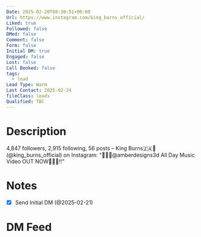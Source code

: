 ```yaml
---
Date: 2025-02-20T08:30:51+00:00
Url: https://www.instagram.com/king_burns_official/
Liked: true
Followed: false
DMed: false
Comment: false
Form: false
Initial DM: true
Engaged: false
Lost: false
Call Booked: false
tags:
  - lead
Lead Type: Warm
Last Contact: 2025-02-24
fileClass: leads
Qualified: TBC
---
```

# Description
4,847 followers, 2,915 following, 56 posts – King Burns🇿🇦🏴󠁧󠁢󠁳󠁣󠁴󠁿 (@king_burns_official) on Instagram: "👊🏾🧡@amberdesigns3d 
All Day Music Video OUT NOW✌🏾🔥‼️"
# Notes
- [x] Send Initial DM (@2025-02-21)
# DM Feed